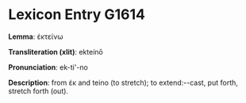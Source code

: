 # Lexicon Entry G1614

**Lemma**: ἐκτείνω

**Transliteration (xlit)**: ekteínō

**Pronunciation**: ek-ti'-no

**Description**:
from ἐκ and teino (to stretch); to extend:--cast, put forth, stretch forth (out).
